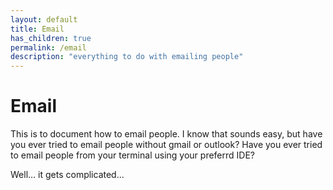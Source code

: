 ```yaml
---
layout: default
title: Email
has_children: true
permalink: /email
description: "everything to do with emailing people"
---
```


# Email

This is to document how to email people. I know that sounds easy, but have you
ever tried to email people without gmail or outlook? Have you ever tried to email
people from your terminal using your preferrd IDE?

Well... it gets complicated...
